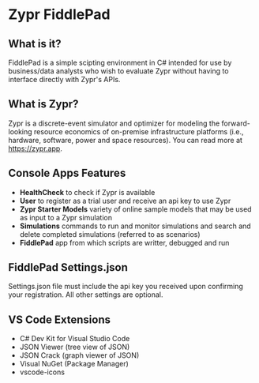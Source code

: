# Zypr FiddlePad

## What is it? 

FiddlePad is a simple scipting environment in C# intended for use by business/data analysts who wish to evaluate Zypr without having to interface directly with Zypr's APIs. 

## What is Zypr?

Zypr is a discrete-event simulator and optimizer for modeling the forward-looking resource economics of on-premise infrastructure platforms (i.e., hardware, software, power and space resources). You can read more at https://zypr.app.


## Console Apps Features

-   **HealthCheck** to check if Zypr is available 
-   **User** to register as a trial user and receive an api key to use Zypr
-	**Zypr Starter Models** variety of online sample models that may be used as input to a Zypr simulation   
-	**Simulations** commands to run and monitor simulations and search and delete completed simulations (referred to as scenarios)   
-	**FiddlePad** app from which scripts are writter, debugged and run 

## FiddlePad Settings.json

Settings.json file must include the api key you received upon confirming your registration.  All other settings are optional.

## VS Code Extensions 

-	C# Dev Kit for Visual Studio Code
-	JSON Viewer (tree view of JSON)
-	JSON Crack (graph viewer of JSON)
-	Visual NuGet (Package Manager) 
-	vscode-icons



